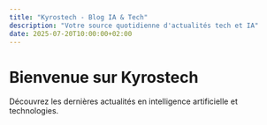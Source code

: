 ```yaml
---
title: "Kyrostech - Blog IA & Tech"
description: "Votre source quotidienne d'actualités tech et IA"
date: 2025-07-20T10:00:00+02:00
---
```


# Bienvenue sur Kyrostech

Découvrez les dernières actualités en intelligence artificielle et technologies.